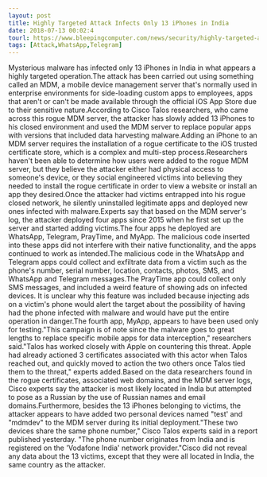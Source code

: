 ```yaml
---
layout: post
title: Highly Targeted Attack Infects Only 13 iPhones in India
date: 2018-07-13 00:02:4
tourl: https://www.bleepingcomputer.com/news/security/highly-targeted-attack-infects-only-13-iphones-in-india/
tags: [Attack,WhatsApp,Telegram]
---
```

Mysterious malware has infected only 13 iPhones in India in what appears a highly targeted operation.The attack has been carried out using something called an MDM, a mobile device management server that's normally used in enterprise environments for side-loading custom apps to employees, apps that aren't or can't be made available through the official iOS App Store due to their sensitive nature.According to Cisco Talos researchers, who came across this rogue MDM server, the attacker has slowly added 13 iPhones to his closed environment and used the MDM server to replace popular apps with versions that included data harvesting malware.Adding an iPhone to an MDM server requires the installation of a rogue certificate to the iOS trusted certificate store, which is a complex and multi-step process.Researchers haven't been able to determine how users were added to the rogue MDM server, but they believe the attacker either had physical access to someone's device, or they social engineered victims into believing they needed to install the rogue certificate in order to view a website or install an app they desired.Once the attacker had victims entrapped into his rogue closed network, he silently uninstalled legitimate apps and deployed new ones infected with malware.Experts say that based on the MDM server's log, the attacker deployed four apps since 2015 when he first set up the server and started adding victims.The four apps he deployed are WhatsApp, Telegram, PrayTime, and MyApp. The malicious code inserted into these apps did not interfere with their native functionality, and the apps continued to work as intended.The malicious code in the WhatsApp and Telegram apps could collect and exfiltrate data from a victim such as the phone's number, serial number, location, contacts, photos, SMS, and WhatsApp and Telegram messages.The PrayTime app could collect only SMS messages, and included a weird feature of showing ads on infected devices. It is unclear why this feature was included because injecting ads on a victim's phone would alert the target about the possibility of having had the phone infected with malware and would have put the entire operation in danger.The fourth app, MyApp, appears to have been used only for testing."This campaign is of note since the malware goes to great lengths to replace specific mobile apps for data interception," researchers said."Talos has worked closely with Apple on countering this threat. Apple had already actioned 3 certificates associated with this actor when Talos reached out, and quickly moved to action the two others once Talos tied them to the threat," experts added.Based on the data researchers found in the rogue certificates, associated web domains, and the MDM server logs, Cisco experts say the attacker is most likely located in India but attempted to pose as a Russian by the use of Russian names and email domains.Furthermore, besides the 13 iPhones belonging to victims, the attacker appears to have added two personal devices named "test' and "mdmdev" to the MDM server during its initial deployment."These two devices share the same phone number," Cisco Talos experts said in a report published yesterday. "The phone number originates from India and is registered on the 'Vodafone India' network provider."Cisco did not reveal any data about the 13 victims, except that they were all located in India, the same country as the attacker.